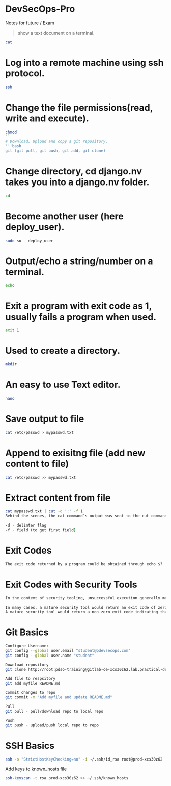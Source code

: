 # DevSecOps-Pro
Notes for future / Exam
> show a text document on a terminal.
```bash
cat
``` 
# Log into a remote machine using ssh protocol.
```bash
ssh
``` 
# Change the file permissions(read, write and execute).
```bash
chmod
``
# Download, Upload and copy a git repository.
'''bash 
git (git pull, git push, git add, git clone) 
```
# Change directory, cd django.nv takes you into a django.nv folder.
```bash
cd
```
# Become another user (here deploy_user).
```bash
sudo su - deploy_user 
```
# Output/echo a string/number on a terminal.
```bash
echo 
```
# Exit a program with exit code as 1, usually fails a program when used.
```bash
exit 1 
```
# Used to create a directory.
```bash
mkdir
```
#  An easy to use Text editor.
```bash
nano
```

# Save output to file
```bash
cat /etc/passwd > mypasswd.txt
```

# Append to exisitng file (add new content to file)
```bash
cat /etc/passwd >> mypasswd.txt
```

# Extract content from file
```bash
cat mypasswd.txt | cut -d ':' -f 1
Behind the scenes, the cat command’s output was sent to the cut command as an input, and it used -d (delimiter) flag with a colon as a separator/delimiter and -f (field) option to get the 1st field.

-d - delimter flag 
-f - field (to get first field)
```

# Exit Codes
```bash
The exit code returned by a program could be obtained through echo $?
```

# Exit Codes with Security Tools
```bash
In the context of security tooling, unsuccessful execution generally means that the security tool found vulnerabilities.

In many cases, a mature security tool would return an exit code of zero indicating that the tool found no vulnerabilities.
A mature security tool would return a non zero exit code indicating that the tool found one or more security vulnerabilities.
```

# Git Basics
```bash
Configure Username:-
git config --global user.email "student@pdevsecops.com"
git config --global user.name "student"

Download repository
git clone http://root:pdso-training@gitlab-ce-xcs30z62.lab.practical-devsecops.training/root/django-nv.git

Add file to respsitory
git add myfile README.md

Commit changes to repo
git commit -m "Add myfile and update README.md"

Pull
git pull - pull/download repo to local repo

Push
git push - upload/push local repo to repo
```
# SSH Basics
```bash
ssh -o "StrictHostKeyChecking=no" -i ~/.ssh/id_rsa root@prod-xcs30z62
```
Add keys to known_hosts file
```bash
ssh-keyscan -t rsa prod-xcs30z62 >> ~/.ssh/known_hosts
```
